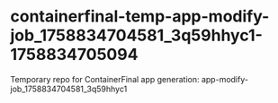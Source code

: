 # containerfinal-temp-app-modify-job_1758834704581_3q59hhyc1-1758834705094
Temporary repo for ContainerFinal app generation: app-modify-job_1758834704581_3q59hhyc1
